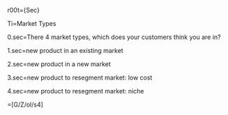 r00t={Sec}

Ti=Market Types<br>

0.sec=There 4 market types, which does your customers think you are in?

1.sec=new product in an existing market

2.sec=new product in a new market

3.sec=new product to resegment market: low cost

4.sec=new product to resegment market: niche

=[G/Z/ol/s4]